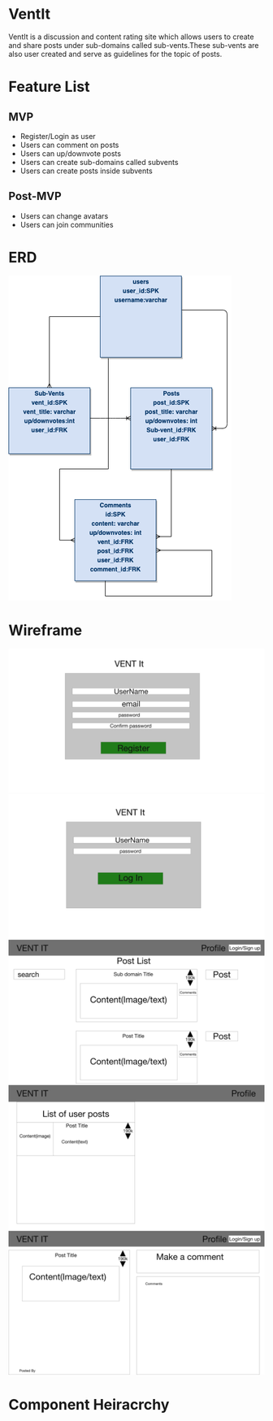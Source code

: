 # VentIt

VentIt is a discussion and content rating site which allows users to create and share posts under sub-domains called sub-vents.These sub-vents are also user created and serve as guidelines for the topic of posts.

# Feature List
## MVP 
* Register/Login as user
* Users can comment on posts
* Users can up/downvote posts
* Users can create sub-domains called subvents
* Users can create posts inside subvents
## Post-MVP
* Users can change avatars
* Users can join communities 

# ERD

![ERD](https://github.com/Daeqwonhunter1/VentIt/blob/master/Vent%20It%20ERD.png)


# Wireframe

![Register](https://github.com/Daeqwonhunter1/VentIt/blob/master/Register.png)
![LogIn](https://github.com/Daeqwonhunter1/VentIt/blob/master/LogIn.png)
![Sub-domain List](https://github.com/Daeqwonhunter1/VentIt/blob/master/Subdomain-list.png)
![UserPosts](https://github.com/Daeqwonhunter1/VentIt/blob/master/UserPosts.png)
![SinglePost](https://github.com/Daeqwonhunter1/VentIt/blob/master/singlepost.png)


# Component Heiracrchy 
<App>
  <Header>
    <Profile>
      <LoginForm><RegisterForm>
  <Main>
    <SubVents>
      <Posts>
        <Comments>
        <PostForm>
          
      
